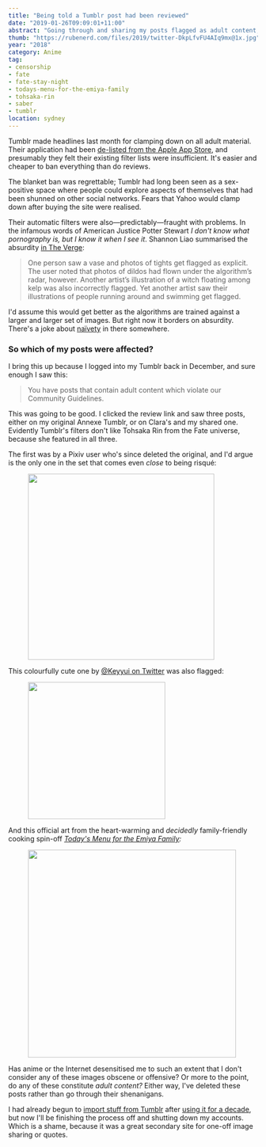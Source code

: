 ```yaml
---
title: "Being told a Tumblr post had been reviewed"
date: "2019-01-26T09:09:01+11:00"
abstract: "Going through and sharing my posts flagged as adult content, which aren’t."
thumb: "https://rubenerd.com/files/2019/twitter-DkpLfvFU4AIq9mx@1x.jpg"
year: "2018"
category: Anime
tag:
- censorship
- fate
- fate-stay-night
- todays-menu-for-the-emiya-family
- tohsaka-rin
- saber
- tumblr
location: sydney
---
```

Tumblr made headlines last month for clamping down on all adult material. Their application had been [de-listed from the Apple App Store], and presumably they felt their existing filter lists were insufficient. It's easier and cheaper to ban everything than do reviews.

The blanket ban was regrettable; Tumblr had long been seen as a sex-positive space where people could explore aspects of themselves that had been shunned on other social networks. Fears that Yahoo would clamp down after buying the site were realised.

Their automatic filters were also—predictably—fraught with problems. In the infamous words of American Justice Potter Stewart *I don't know what pornography is, but I know it when I see it*. Shannon Liao summarised the absurdity [in The Verge]:

> One person saw a vase and photos of tights get flagged as explicit. The user noted that photos of dildos had flown under the algorithm’s radar, however. Another artist’s illustration of a witch floating among kelp was also incorrectly flagged. Yet another artist saw their illustrations of people running around and swimming get flagged.

I'd assume this would get better as the algorithms are trained against a larger and larger set of images. But right now it borders on absurdity. There's a joke about [naïvety] in there somewhere.


### So which of my posts were affected?

I bring this up because I logged into my Tumblr back in December, and sure enough I saw this:

> You have posts that contain adult content which violate our Community Guidelines.

This was going to be good. I clicked the review link and saw three posts, either on my original Annexe Tumblr, or on Clara's and my shared one. Evidently Tumblr's filters don't like Tohsaka Rin from the Fate universe, because she featured in all three.

The first was by a Pixiv user who's since deleted the original, and I'd argue is the only one in the set that comes even *close* to being risqué:

<figure><img src="https://rubenerd.com/files/2019/tumblr-nywnpR8pgv1sojsjno1@1x.jpg" srcset="https://rubenerd.com/files/2019/tumblr-nywnpR8pgv1sojsjno1@1x.jpg 1x, https://rubenerd.com/files/2019/tumblr-nywnpR8pgv1sojsjno1@2x.jpg 2x" alt="" style="width:376px" /></figure>

This colourfully cute one by [@Keyyui on Twitter] was also flagged:

<figure><img src="https://rubenerd.com/files/2019/twitter-DkpLfvFU4AIq9mx@1x.jpg" srcset="https://rubenerd.com/files/2019/twitter-DkpLfvFU4AIq9mx@1x.jpg 1x, https://rubenerd.com/files/2019/twitter-DkpLfvFU4AIq9mx@2x.jpg 2x" alt="" style="width:277px" /></figure>

And this official art from the heart-warming and *decidedly* family-friendly cooking spin-off *[Today's Menu for the Emiya Family]\:*

<figure><img src="https://rubenerd.com/files/2019/anime-todaysmenuemiyafamily@1x.jpg" srcset="https://rubenerd.com/files/2019/anime-todaysmenuemiyafamily@1x.jpg 1x, https://rubenerd.com/files/2019/anime-todaysmenuemiyafamily@2x.jpg 2x" alt="" style="width:420px" /></figure>

Has anime or the Internet desensitised me to such an extent that I don't consider any of these images obscene or offensive? Or more to the point, do any of these constitute *adult content?* Either way, I've deleted these posts rather than go through their shenanigans. 

I had already begun to [import stuff from Tumblr] after [using it for a decade], but now I'll be finishing the process off and shutting down my accounts. Which is a shame, because it was a great secondary site for one-off image sharing or quotes.

[de-listed from the Apple App Store]: https://9to5mac.com/2018/11/19/why-tumblr-was-removed-from-app-store/
[in the Verge]: https://www.theverge.com/2018/12/3/18124461/tumblr-adult-content-porn-ban-flagging-errors-algorithm-fail
[using it for a decade]: https://rubenerd.com/felix-and-i-start-tumblr-weblogs/
[naïvety]: https://en.wikipedia.org/wiki/Naive_Bayes_classifier "Naive Bayes classifier: From Wikipedia, the free encyclopedia"
[魔太郎]: https://www.pixiv.net/member.php?id=1864423
[@Keyyui on Twitter]: https://twitter.com/Keyyuui/status/1029718496203030528
[import stuff from Tumblr]: https://rubenerd.com/annexe/
[Today's Menu for the Emiya Family]: https://myanimelist.net/anime/37033/Emiya-san_Chi_no_Kyou_no_Gohan

